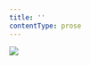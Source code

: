 ```yaml
---
title: ''
contentType: prose
---
```


<section>

![](../Images/OBALKA01-0004621434.jpg)

</section>
